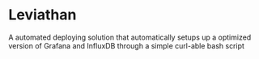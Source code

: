 # Leviathan
A automated deploying solution that automatically setups up a optimized version of Grafana and InfluxDB through a simple curl-able bash script

